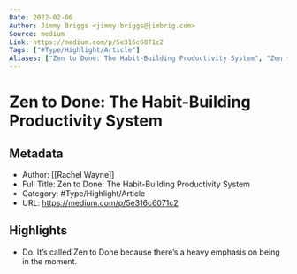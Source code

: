 ```yaml
---
Date: 2022-02-06
Author: Jimmy Briggs <jimmy.briggs@jimbrig.com>
Source: medium
Link: https://medium.com/p/5e316c6071c2
Tags: ["#Type/Highlight/Article"]
Aliases: ["Zen to Done: The Habit-Building Productivity System", "Zen to Done: The Habit-Building Productivity System"]
---
```

# Zen to Done: The Habit-Building Productivity System

## Metadata
- Author: [[Rachel Wayne]]
- Full Title: Zen to Done: The Habit-Building Productivity System
- Category: #Type/Highlight/Article
- URL: https://medium.com/p/5e316c6071c2

## Highlights
- Do. It’s called Zen to Done because there’s a heavy emphasis on being in the moment.
